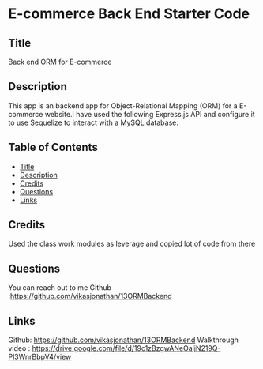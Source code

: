 # E-commerce Back End Starter Code
## Title
Back end ORM for E-commerce

## Description
This app is an backend app for Object-Relational Mapping (ORM) for a  E-commerce website.I have used the following Express.js API and configure it to use Sequelize to interact with a MySQL database.

## Table of Contents
-  [Title](#title)
-  [Description](#description)
-  [Credits](#credits)
-  [Questions](#questions)
-  [Links](#links)

## Credits
Used the class work modules as leverage and copied lot of code from there


## Questions
You can reach out to me Github :https://github.com/vikasjonathan/13ORMBackend

## Links
Github: https://github.com/vikasjonathan/13ORMBackend
Walkthrough video : https://drive.google.com/file/d/19c1zBzgwANeOaljN219Q-Pl3WnrBbpV4/view